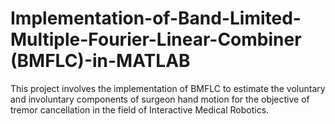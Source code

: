 # Implementation-of-Band-Limited-Multiple-Fourier-Linear-Combiner (BMFLC)-in-MATLAB
This project involves the implementation of BMFLC to estimate the voluntary and involuntary components of surgeon hand motion for the objective of tremor cancellation in the field of Interactive Medical Robotics. 
